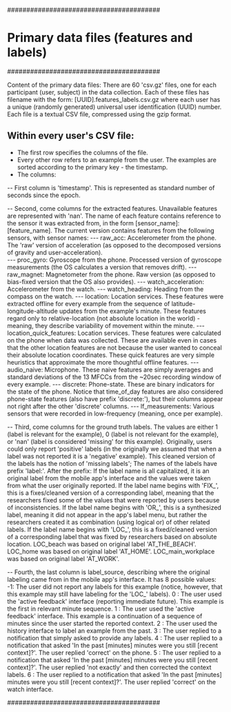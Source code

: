 ########################################
# Primary data files (features and labels)

########################################

Content of the primary data files:
There are 60 'csv.gz' files, one for each participant (user, subject) in the data collection.
Each of these files has filename with the form:
[UUID].features_labels.csv.gz
where each user has a unique (randomly generated) universal user identification (UUID) number.
Each file is a textual CSV file, compressed using the gzip format.

Within every user's CSV file:
-----------------------------
- The first row specifies the columns of the file.
- Every other row refers to an example from the user. The examples are sorted according to the primary key - the timestamp.
- The columns:

-- First column is 'timestamp'. This is represented as standard number of seconds since the epoch.

-- Second, come columns for the extracted features.
   Unavailable features are represented with 'nan'.
   The name of each feature contains reference to the sensor it was extracted from, in the form [sensor_name]:[feature_name].
   The current version contains features from the following sensors, with sensor names:
--- raw_acc: Accelerometer from the phone. The 'raw' version of acceleration (as opposed to the decomposed versions of gravity and user-acceleration).   
--- proc_gyro: Gyroscope from the phone. Processed version of gyroscope measurements (the OS calculates a version that removes drift).
--- raw_magnet: Magnetometer from the phone. Raw version (as opposed to bias-fixed version that the OS also provides).
--- watch_acceleration: Accelerometer from the watch.
--- watch_heading: Heading from the compass on the watch.
--- location: Location services. These features were extracted offline for every example from the sequence of latitude-longitude-altitude updates from the example's minute.
              These features regard only to relative-location (not absolute location in the world) - meaning, they describe variability of movement within the minute.
--- location_quick_features: Location services. These features were calculated on the phone when data was collected. 
                             These are available even in cases that the other location features are not because the user wanted to conceal their absolute location coordinates.
							 These quick features are very simple heuristics that approximate the more thoughtful offline features.
--- audio_naive: Microphone. These naive features are simply averages and standard deviations of the 13 MFCCs from the ~20sec recording window of every example.
--- discrete: Phone-state. These are binary indicators for the state of the phone.
              Notice that time_of_day features are also considered phone-state features (also have prefix 'discrete:'), but their columns appear not right after the other 'discrete' columns.
--- lf_measurements: Various sensors that were recorded in low-frequency (meaning, once per example).

-- Third, come columns for the ground truth labels.
   The values are either 1 (label is relevant for the example), 0 (label is not relevant for the example), or 'nan' (label is considered 'missing' for this example).
   Originally, users could only report 'positive' labels (in the originally we assumed that when a label was not reported it is a 'negative' example).   This cleaned version of the labels has the notion of 'missing labels'; 
   The names of the labels have prefix 'label:'. After the prefix:
   If the label name is all capitalized, it is an original label from the mobile app's interface and the values were taken from what the user originally reported.
   If the label name begins with 'FIX_', this is a fixes/cleaned version of a corresponding label, meaning that the researchers fixed some of the values that were reported by users because of inconsistencies.
   If the label name begins with 'OR_', this is a synthesized label, meaning it did not appear in the app's label menu, but rather the researchers created it as combination (using logical or) of other related labels.
   If the label name begins with 'LOC_', this is a fixed/cleaned version of a corresponding label that was fixed by researchers based on absolute location.
      LOC_beach was based on original label 'AT_THE_BEACH'.
	  LOC_home was based on original label 'AT_HOME'.
	  LOC_main_workplace was based on original label 'AT_WORK'.

-- Fourth, the last column is label_source, describing where the original labeling came from in the mobile app's interface. It has 8 possible values:
   -1: The user did not report any labels for this example (notice, however, that this example may still have labeling for the 'LOC_' labels).
   0 : The user used the 'active feedback' interface (reporting immediate future). This example is the first in relevant minute sequence.
   1 : The user used the 'active feedback' interface. This example is a continuation of a sequence of minutes since the user started the reported context.
   2 : The user used the history interface to label an example from the past.
   3 : The user replied to a notification that simply asked to provide any labels.
   4 : The user replied to a notification that asked 'In the past [minutes] minutes were you still [recent context]?'. The user replied 'correct' on the phone.
   5 : The user replied to a notification that asked 'In the past [minutes] minutes were you still [recent context]?'. The user replied 'not exactly' and then corrected the context labels.
   6 : The user replied to a notification that asked 'In the past [minutes] minutes were you still [recent context]?'. The user replied 'correct' on the watch interface.


########################################